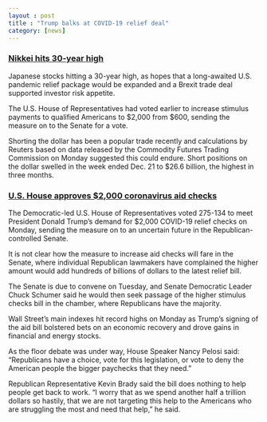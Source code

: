 ```yaml
---
layout : post
title : "Trump balks at COVID-19 relief deal"
category: [news]
---
```

### [Nikkei hits 30-year high](1)
Japanese stocks hitting a 30-year high, as hopes that a long-awaited U.S. pandemic relief package would be expanded and a Brexit trade deal supported investor risk appetite.

The U.S. House of Representatives had voted earlier to increase stimulus payments to qualified Americans to $2,000 from $600, sending the measure on to the Senate for a vote.

Shorting the dollar has been a popular trade recently and calculations by Reuters based on data released by the Commodity Futures Trading Commission on Monday suggested this could endure. Short positions on the dollar swelled in the week ended Dec. 21 to $26.6 billion, the highest in three months.

### [U.S. House approves $2,000 coronavirus aid checks](2)
The Democratic-led U.S. House of Representatives voted 275-134 to meet President Donald Trump’s demand for $2,000 COVID-19 relief checks on Monday, sending the measure on to an uncertain future in the Republican-controlled Senate.

It is not clear how the measure to increase aid checks will fare in the Senate, where individual Republican lawmakers have complained the higher amount would add hundreds of billions of dollars to the latest relief bill.

The Senate is due to convene on Tuesday, and Senate Democratic Leader Chuck Schumer said he would then seek passage of the higher stimulus checks bill in the chamber, where Republicans have the majority.

Wall Street’s main indexes hit record highs on Monday as Trump’s signing of the aid bill bolstered bets on an economic recovery and drove gains in financial and energy stocks.

As the floor debate was under way, House Speaker Nancy Pelosi said: “Republicans have a choice, vote for this legislation, or vote to deny the American people the bigger paychecks that they need.”

Republican Representative Kevin Brady said the bill does nothing to help people get back to work. “I worry that as we spend another half a trillion dollars so hastily, that we are not targeting this help to the Americans who are struggling the most and need that help,” he said.


[1]: https://www.reuters.com/article/us-global-markets/asian-shares-rise-on-u-s-stimulus-fix-nikkei-hits-30-year-high-idUSKBN29301J "Nikkei hits 30-year high"

[2]: https://www.reuters.com/article/us-usa-trump/u-s-house-approves-2000-coronavirus-aid-checks-sought-by-trump-idUSKBN2920I0 "U.S. House approves $2,000 coronavirus aid checks"
